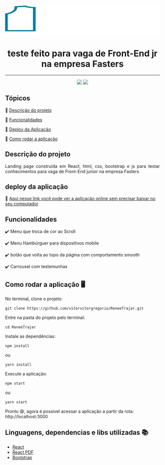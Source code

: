 <img src="./src/img/logo1.svg" width="100%" height="100px">
<h1 align="center"> teste feito para vaga de Front-End jr na empresa Fasters </h1>
<hr>

<p align="center">
  <img src="https://img.shields.io/static/v1?label=react&message=framework&color=blue&style=for-the-badge&logo=REACT"/>
   <img src="http://img.shields.io/static/v1?label=STATUS&message=CONCLUIDO&color=GREEN&style=for-the-badge"/>
</p>

<h2>Tópicos </h2> 

:small_blue_diamond: [Descrição do projeto](#descrição-do-projeto)

:small_blue_diamond: [Funcionalidades](#funcionalidades)

:small_blue_diamond: [Deploy da Aplicação](#deploy-da-aplicação)


:small_blue_diamond: [Como rodar a aplicação](#como-rodar-a-aplicação-desktop_computer)

## Descrição do projeto 

<p align="justify">
  Landing page construída em React, html, css, bootstrap e js para testar conhecimentos para vaga de Front-End junior na empresa Fasters 
</p>

## deploy da aplicação

👀 <a href="https://vitorvitorgregorio.github.io/ReneeTrajar-deploy/" target="_blank"> Aqui nesse link você pode ver a aplicação online sem precisar baixar no seu computador <a/>

## Funcionalidades

:heavy_check_mark: Menu que troca de cor ao Scroll  

:heavy_check_mark: Menu Hambúrguer para dispositivos mobile

:heavy_check_mark: botão que volta ao topo da página com comportamento smooth  

:heavy_check_mark: Carrousel com testemunhas



## Como rodar a aplicação :desktop_computer:

No terminal, clone o projeto: 

```
git clone https://github.com/vitorvitorgregorio/ReneeTrajar.git
```

Entre na pasta do projeto pelo terminal: 

```
cd ReneeTrajar
```

Instale as dependências: 

```
npm install
```
ou
```
yarn install
```

Execute a aplicação: 

```
npm start
```
ou
```
yarn start
```
Pronto 😄, agora é possível acessar a aplicação a partir da rota: http://localhost:3000



## Linguagens, dependencias e libs utilizadas :books:

- [React](https://pt-br.reactjs.org/docs/create-a-new-react-app.html)
- [React PDF](https://react-pdf.org/)
- [Bootstrap](https://getbootstrap.com)


